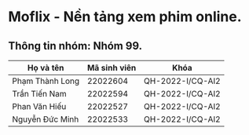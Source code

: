 # Moflix - Nền tảng xem phim online.

## Thông tin nhóm: Nhóm 99.
| Họ và tên | Mã sinh viên | Khóa |
|-----------|--------------|------|
| Phạm Thành Long | 22022604 | QH-2022-I/CQ-AI2 |
| Trần Tiến Nam | 22022594 | QH-2022-I/CQ-AI2 |
| Phan Văn Hiếu | 22022527 | QH-2022-I/CQ-AI2 |
| Nguyễn Đức Minh | 22022533 | QH-2022-I/CQ-AI2 |
